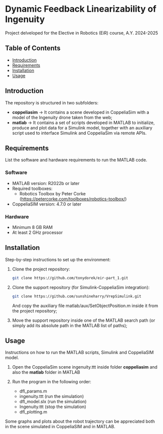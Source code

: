 # Dynamic Feedback Linearizability of Ingenuity
Project delveloped for the Elective in Robotics (EiR) course, A.Y. 2024-2025

## Table of Contents

- [Introduction](#introduction)
- [Requirements](#requirements)
- [Installation](#installation)
- [Usage](#usage)

## Introduction

The repository is structured in two subfolders:

- **coppeliasim** -> It contains a scene developed in CoppeliaSim with a model of the Ingenuity drone taken from the web;
- **matlab** -> It contains a set of scripts developed in MATLAB to initialize, produce and plot data for a Simulink model, together with an auxiliary script used to interface Simulink and CoppeliaSim via remote APIs.

## Requirements

List the software and hardware requirements to run the MATLAB code.

### Software

- MATLAB version: R2022b or later
- Required toolboxes: 
  - Robotics Toolbox by Peter Corke (https://petercorke.com/toolboxes/robotics-toolbox/)
- CoppeliaSIM version: 4.7.0 or later 


### Hardware

- Minimum 8 GB RAM
- At least 2 GHz processor

## Installation

Step-by-step instructions to set up the environment:

1. Clone the project repository:
    ```bash
    git clone https://github.com/tonydorek/eir-part_1.git
    ```

2. Clone the support repository (for Simulink-CoppeliaSim integration):
    ```bash
    git clone https://github.com/sunshineharry/VrepSimulink.git
    ```
    And copy the auxiliary file matlab/aux/SetObjectPosition.m inside it from the project repository;

3. Move the support repository inside one of the MATLAB search path (or simply add its absolute path in the MATLAB list of paths);

## Usage

Instructions on how to run the MATLAB scripts, Simulink and CoppeliaSIM model.

1. Open the CoppeliaSim scene ingenuity.ttt inside folder **coppeliasim** and also the **matlab** folder in MATLAB

2. Run the program in the following order:
    - dfl_params.m
    - ingenuity.ttt (run the simulation)
    - dfl_model.slx (run the simulation)
    - Ingenuity.ttt (stop the simulation)
    - dfl_plotting.m

Some graphs and plots about the robot trajectory can be appreciated both in the scene simulated in CoppeliaSIM and in MATLAB.